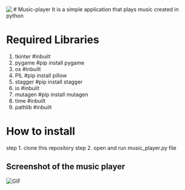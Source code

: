 <img align="left" src="https://github.com/ellerbrock/open-source-badges/blob/master/badges/open-source-v1/open-source-150x25.png?raw=true" />
# Music-player
It is a simple application that plays music created in python

# Required Libraries
1. tkinter #inbuilt
2. pygame #pip install pygame
3. os #inbuilt
4. PIL #pip install pillow
5. stagger #pip install stagger
6. io #inbuilt
7. mutagen #pip install mutagen
8. time    #inbuilt
9. pathlib #inbuilt

# How to install
step 1. clone this repository
step 2. open and run music_player.py file

## Screenshot of the music player
<img alt="GIF" src="https://github.com/Brillianttyagi/Music-player/blob/master/images/music%20player.JPG?raw=true" />
